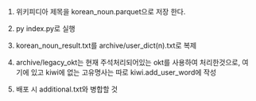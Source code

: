 1. 위키피디아 제목을 korean_noun.parquet으로 저장 한다.

2. py index.py로 실행

3. korean_noun_result.txt를
   archive/user_dict(n).txt로 복제

4. archive/legacy_okt는 현재 주석처리되어있는 okt를 사용하여 처리한것으로, 여기에 있고 kiwi에 없는 고유명사는 따로 kiwi.add_user_word에 작성

5. 배포 시 additional.txt와 병합할 것
